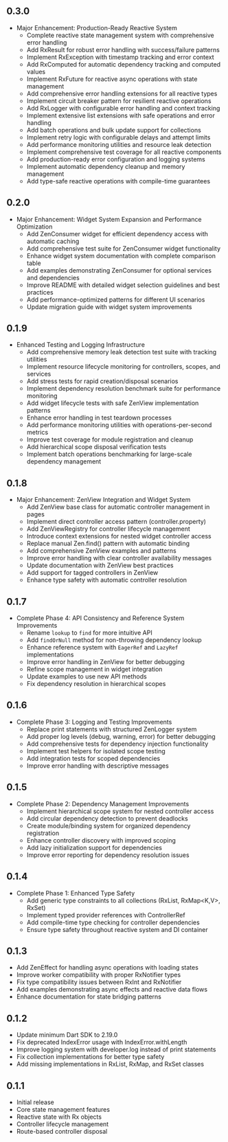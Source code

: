 ## 0.3.0

* Major Enhancement: Production-Ready Reactive System
  * Complete reactive state management system with comprehensive error handling
  * Add RxResult<T> for robust error handling with success/failure patterns
  * Implement RxException with timestamp tracking and error context
  * Add RxComputed for automatic dependency tracking and computed values
  * Implement RxFuture for reactive async operations with state management
  * Add comprehensive error handling extensions for all reactive types
  * Implement circuit breaker pattern for resilient reactive operations
  * Add RxLogger with configurable error handling and context tracking
  * Implement extensive list extensions with safe operations and error handling
  * Add batch operations and bulk update support for collections
  * Implement retry logic with configurable delays and attempt limits
  * Add performance monitoring utilities and resource leak detection
  * Implement comprehensive test coverage for all reactive components
  * Add production-ready error configuration and logging systems
  * Implement automatic dependency cleanup and memory management
  * Add type-safe reactive operations with compile-time guarantees

## 0.2.0

* Major Enhancement: Widget System Expansion and Performance Optimization
  * Add ZenConsumer widget for efficient dependency access with automatic caching
  * Add comprehensive test suite for ZenConsumer widget functionality
  * Enhance widget system documentation with complete comparison table
  * Add examples demonstrating ZenConsumer for optional services and dependencies
  * Improve README with detailed widget selection guidelines and best practices
  * Add performance-optimized patterns for different UI scenarios
  * Update migration guide with widget system improvements

## 0.1.9

* Enhanced Testing and Logging Infrastructure
  * Add comprehensive memory leak detection test suite with tracking utilities
  * Implement resource lifecycle monitoring for controllers, scopes, and services
  * Add stress tests for rapid creation/disposal scenarios
  * Implement dependency resolution benchmark suite for performance monitoring
  * Add widget lifecycle tests with safe ZenView implementation patterns
  * Enhance error handling in test teardown processes
  * Add performance monitoring utilities with operations-per-second metrics
  * Improve test coverage for module registration and cleanup
  * Add hierarchical scope disposal verification tests
  * Implement batch operations benchmarking for large-scale dependency management

## 0.1.8

* Major Enhancement: ZenView Integration and Widget System
  * Add ZenView base class for automatic controller management in pages
  * Implement direct controller access pattern (controller.property)
  * Add ZenViewRegistry for controller lifecycle management
  * Introduce context extensions for nested widget controller access
  * Replace manual Zen.find() pattern with automatic binding
  * Add comprehensive ZenView examples and patterns
  * Improve error handling with clear controller availability messages
  * Update documentation with ZenView best practices
  * Add support for tagged controllers in ZenView
  * Enhance type safety with automatic controller resolution

## 0.1.7

* Complete Phase 4: API Consistency and Reference System Improvements
  * Rename `lookup` to `find` for more intuitive API
  * Add `findOrNull` method for non-throwing dependency lookup
  * Enhance reference system with `EagerRef` and `LazyRef` implementations
  * Improve error handling in ZenView for better debugging
  * Refine scope management in widget integration
  * Update examples to use new API methods
  * Fix dependency resolution in hierarchical scopes

## 0.1.6

* Complete Phase 3: Logging and Testing Improvements
  * Replace print statements with structured ZenLogger system
  * Add proper log levels (debug, warning, error) for better debugging
  * Add comprehensive tests for dependency injection functionality
  * Implement test helpers for isolated scope testing
  * Add integration tests for scoped dependencies
  * Improve error handling with descriptive messages

## 0.1.5

* Complete Phase 2: Dependency Management Improvements
  * Implement hierarchical scope system for nested controller access
  * Add circular dependency detection to prevent deadlocks
  * Create module/binding system for organized dependency registration
  * Enhance controller discovery with improved scoping
  * Add lazy initialization support for dependencies
  * Improve error reporting for dependency resolution issues

## 0.1.4

* Complete Phase 1: Enhanced Type Safety
  * Add generic type constraints to all collections (RxList<E>, RxMap<K,V>, RxSet<E>)
  * Implement typed provider references with ControllerRef<T>
  * Add compile-time type checking for controller dependencies
  * Ensure type safety throughout reactive system and DI container

## 0.1.3

* Add ZenEffect for handling async operations with loading states
* Improve worker compatibility with proper RxNotifier types
* Fix type compatibility issues between RxInt and RxNotifier
* Add examples demonstrating async effects and reactive data flows
* Enhance documentation for state bridging patterns

## 0.1.2

* Update minimum Dart SDK to 2.19.0
* Fix deprecated IndexError usage with IndexError.withLength
* Improve logging system with developer.log instead of print statements
* Fix collection implementations for better type safety
* Add missing implementations in RxList, RxMap, and RxSet classes

## 0.1.1

* Initial release
* Core state management features
* Reactive state with Rx objects
* Controller lifecycle management
* Route-based controller disposal